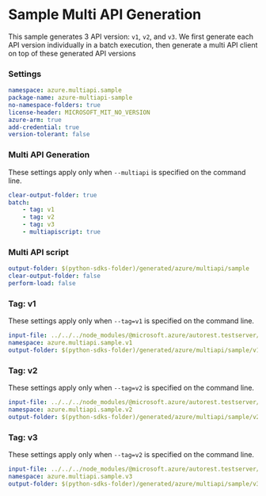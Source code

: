 # Sample Multi API Generation

This sample generates 3 API version: `v1`, `v2`, and `v3`. We first generate each API version individually in
a batch execution, then generate a multi API client on top of these generated API versions

### Settings

``` yaml
namespace: azure.multiapi.sample
package-name: azure-multiapi-sample
no-namespace-folders: true
license-header: MICROSOFT_MIT_NO_VERSION
azure-arm: true
add-credential: true
version-tolerant: false
```

### Multi API Generation

These settings apply only when `--multiapi` is specified on the command line.

``` yaml $(multiapi)
clear-output-folder: true
batch:
    - tag: v1
    - tag: v2
    - tag: v3
    - multiapiscript: true
```

### Multi API script

``` yaml $(multiapiscript)
output-folder: $(python-sdks-folder)/generated/azure/multiapi/sample
clear-output-folder: false
perform-load: false
```

### Tag: v1

These settings apply only when `--tag=v1` is specified on the command line.

``` yaml $(tag) == 'v1'
input-file: ../../../node_modules/@microsoft.azure/autorest.testserver/swagger/multiapi-v1.json
namespace: azure.multiapi.sample.v1
output-folder: $(python-sdks-folder)/generated/azure/multiapi/sample/v1
```

### Tag: v2

These settings apply only when `--tag=v2` is specified on the command line.

``` yaml $(tag) == 'v2'
input-file: ../../../node_modules/@microsoft.azure/autorest.testserver/swagger/multiapi-v2.json
namespace: azure.multiapi.sample.v2
output-folder: $(python-sdks-folder)/generated/azure/multiapi/sample/v2
```

### Tag: v3

These settings apply only when `--tag=v2` is specified on the command line.

``` yaml $(tag) == 'v3'
input-file: ../../../node_modules/@microsoft.azure/autorest.testserver/swagger/multiapi-v3.json
namespace: azure.multiapi.sample.v3
output-folder: $(python-sdks-folder)/generated/azure/multiapi/sample/v3
```
